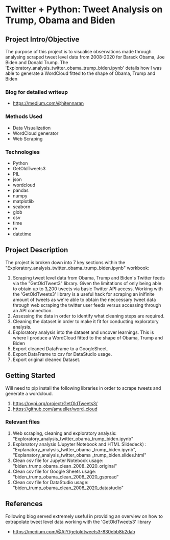 # Twitter + Python: Tweet Analysis on Trump, Obama and Biden

## Project Intro/Objective
The purpose of this project is to visualise observations made through analysing scraped tweet level data from 2008-2020 for Barack Obama, Joe Biden and Donald Trump.
The 'Exploratory_analysis_twitter_obama_trump_biden.ipynb' details how I was able to generate a WordCloud fitted to the shape of Obama, Trump and Biden

### Blog for detailed writeup
* https://medium.com/@hitennaran

### Methods Used
* Data Visualization
* WordCloud generator
* Web Scraping

### Technologies 
* Python
* GetOldTweets3
* PIL
* json
* wordcloud
* pandas
* numpy
* matplotlib
* seaborn
* glob
* csv
* time
* re
* datetime


## Project Description

The project is broken down into 7 key sections within the "Exploratory_analysis_twitter_obama_trump_biden.ipynb" workbook:

1. Scraping tweet level data from Obama, Trump and Biden's Twitter feeds via the "GetOldTweet3" library. Given the limitations of only being able to obtain up to 3,200 tweets via basic Twitter API access. Working with the 'GetOldTweets3' library is a useful hack for scraping an inifinite amount of tweets as we're able to obtain the neccessary tweet data through web scraping the twitter user feeds versus accessing through an API connection.
2. Assessing the data in order to identify what cleaning steps are required.
3. Cleaning the dataset in order to make it fit for conducting exploratory analysis.
4. Exploratory analysis into the dataset and uncover learnings. This is where I produce a WordCloud fitted to the shape of Obama, Trump and Biden
5. Export cleaned DataFrame to a GoogleSheet.
6. Export DataFrame to csv for DataStudio usage.
7. Export original cleaned Dataset.

## Getting Started

Will need to pip install the following libraries in order to scrape tweets and generate a wordcloud.

1. https://pypi.org/project/GetOldTweets3/
2. https://github.com/amueller/word_cloud

### Relevant files

1. Web scraping, cleaning and exploratory analysis: "Exploratory_analysis_twitter_obama_trump_biden.ipynb"
2. Explanatory analysis (Jupyter Notebook and HTML Slidedeck) : "Explanatory_analysis_twitter_obama _trump_biden.ipynb", "Explanatory_analysis_twitter_obama _trump_biden.slides.html"
3. Clean csv file for Jupyter Notebook usage: "biden_trump_obama_clean_2008_2020_original"
4. Clean csv file for Google Sheets usage: "biden_trump_obama_clean_2008_2020_gspread"
5. Clean csv file for DataStudio usage: "biden_trump_obama_clean_2008_2020_datastudio"

## References

Following blog served extremely useful in providing an overview on how to extrapolate tweet level data working with the 'GetOldTweets3' library

* https://medium.com/@AIY/getoldtweets3-830ebb8b2dab

